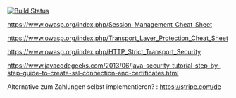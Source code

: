 [![Build Status](https://travis-ci.org/lehoffma/memo.svg?branch=develop)](https://travis-ci.org/lehoffma/memo)





https://www.owasp.org/index.php/Session_Management_Cheat_Sheet

https://www.owasp.org/index.php/Transport_Layer_Protection_Cheat_Sheet

https://www.owasp.org/index.php/HTTP_Strict_Transport_Security

https://www.javacodegeeks.com/2013/06/java-security-tutorial-step-by-step-guide-to-create-ssl-connection-and-certificates.html


Alternative zum Zahlungen selbst implementieren? : https://stripe.com/de

